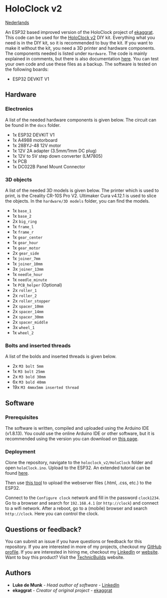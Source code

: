 # HoloClock v2
[Nederlands](README.nl.md)

An ESP32 based improved version of the HoloClock project of [ekaggrat](https://www.thingiverse.com/thing:570797). This code can be used for the [HoloClock v2](https://technicbuilds.munkservices.com/) DIY kit. Everything what you need is in the DIY kit, so it is recommended to buy the kit. If you want to make it without the kit, you need a 3D printer and hardware components. The components needed is listed under `Hardware`. The code is mainly explained in comments, but there is also documentation [here](docs/code_documentation). You can test your own code and use these files as a backup. The software is tested on the following boards:

* ESP32 DEVKIT V1

## Hardware

### Electronics

A list of the needed hardware components is given below. The circuit can be found in the `docs` folder.

* 1x ESP32 DEVKIT V1
* 1x A4988 motorboard
* 1x 28BYJ-48 12V motor
* 1x 12V 2A adapter (3.5mm/1mm DC plug)
* 1x 12V to 5V step down converter (LM7805)
* 1x PCB
* 1x DC022B Panel Mount Connector

### 3D objects

A list of the needed 3D models is given below. The printer which is used to print, is the Creality CR-10S Pro V2. Ultimaker Cura v4.12.1 is used to slice the objects. In the `hardware/3D models` folder, you can find the models.

* 1x `base_1`
* 1x `base_2`
* 2x `big_ring`
* 1x `frame_l`
* 1x `frame_r`
* 1x `gear_center`
* 1x `gear_hour`
* 1x `gear_motor`
* 2x `gear_side`
* 1x `joiner_7mm`
* 1x `joiner_10mm`
* 3x `joiner_13mm`
* 1x `needle_hour`
* 1x `needle_minute`
* 1x `PCB_helper` (Optional)
* 2x `roller_1`
* 2x `roller_2`
* 2x `roller_stopper`
* 2x `spacer_10mm`
* 2x `spacer_14mm`
* 2x `spacer_30mm`
* 2x `spacer_middle`
* 3x `wheel_1`
* 1x `wheel_2`

### Bolts and inserted threads

A list of the bolds and inserted threads is given below.

* 2x `M3 bolt 5mm`
* 1x `M3 bolt 25mm`
* 2x `M3 bold 30mm`
* 6x `M3 bold 40mm`
* 19x `M3 4mmx5mm inserted thread`

## Software

### Prerequisites

The software is written, compiled and uploaded using the Arduino IDE (v1.8.13). You could use the online Arduino IDE or other software, but it is recommended using the version you can download on [this page](https://www.arduino.cc/en/software).

### Deployment

Clone the repository, navigate to the `holoclock_v2/HoloClock` folder and open `holoClock.ino`. Upload to the ESP32. An extended tutorial can be found [here](https://randomnerdtutorials.com/installing-the-esp32-board-in-arduino-ide-windows-instructions/).

Then use [this tool](https://randomnerdtutorials.com/install-esp32-filesystem-uploader-arduino-ide/) to upload the webserver files (.html, .css, etc.) to the ESP32.

Connect to the `Configure clock` network and fill in the password `clock1234`. Go to a browser and search for `192.168.4.1` (or `http://clock`) and connect to a wifi network.
After a reboot, go to a (mobile) browser and search `http://clock`. Here you can control the clock.

## Questions or feedback?

You can submit an issue if you have questions or feedback for this repository. If you are interested in more of my projects, checkout my [GitHub profile](https://github.com/LukedeMunk). If you are interested in hiring me, checkout my [LinkedIn](https://www.linkedin.com/in/luke-de-munk/) or [website](https://www.munkservices.com). Want to buy this product? Visit the [TechnicBuilds](https://technicbuilds.munkservices.com/) website.

## Authors

* **Luke de Munk** - *Head author of software* - [LinkedIn](https://www.linkedin.com/in/luke-de-munk/)
* **ekaggrat** - *Creator of original project* - [ekaggrat](https://www.thingiverse.com/thing:570797)

<!-- ## License

This project is licensed under the MIT License - see the [LICENSE.md](LICENSE.md) file for details -->